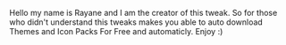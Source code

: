 Hello my name is Rayane and I am the creator of this tweak.
So for those who didn't understand this tweaks makes you able to auto download Themes and Icon Packs For Free and automaticly.
Enjoy :)
